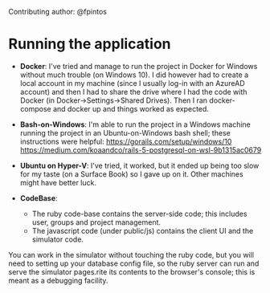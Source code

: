 Contributing author: @fpintos

# Running the application

- **Docker**: I've tried and manage to run the project in Docker for Windows without much trouble (on Windows 10). I did however had to create a local account in my machine (since I usually log-in with an AzureAD account) and then I had to share the drive where I had the code with Docker (in Docker->Settings->Shared Drives). Then I ran docker-compose and docker up and things worked as expected.

- **Bash-on-Windows**: I'm able to run the project in a Windows machine running the project in an Ubuntu-on-Windows bash shell; these instructions were helpful:
  https://gorails.com/setup/windows/10
  https://medium.com/koaandco/rails-5-postgresql-on-wsl-9b1315ac0679

- **Ubuntu on Hyper-V**: I've tried, it worked, but it ended up being too slow for my taste (on a Surface Book) so I gave up on it. Other machines might have better luck.

- **CodeBase**:
  - The ruby code-base contains the server-side code; this includes user, groups and project management.
  - The javascript code (under public/js) contains the client UI and the simulator code.

You can work in the simulator without touching the ruby code, but you will need to setting up your database config file, so the ruby server can run and serve the simulator pages.rite its contents to the browser's console; this is meant as a debugging facility.
